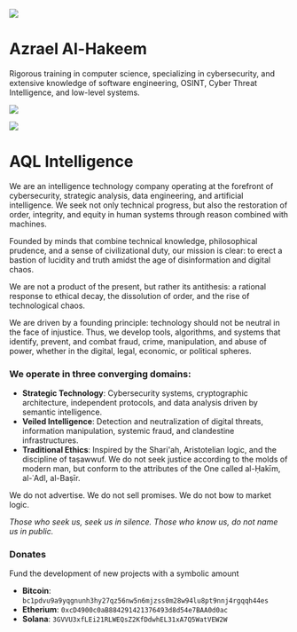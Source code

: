 ![](https://komarev.com/ghpvc/?username=azrael-sec)

# Azrael Al-Hakeem
Rigorous training in computer science, specializing in cybersecurity, and extensive knowledge of software engineering, OSINT, Cyber Threat Intelligence, and low-level systems.

![](https://skillicons.dev/icons?i=c,cpp,wasm,bash,lua,qt,gtk,vim,linux,matlab)

![](https://github-readme-stats.vercel.app/api/top-langs/?username=azrael-sec&hide_progress=false&theme=dark)

# AQL Intelligence
We are an intelligence technology company operating at the forefront of cybersecurity, strategic analysis, data engineering, and artificial intelligence. 
We seek not only technical progress, but also the restoration of order, integrity, and equity in human systems through reason combined with machines.

Founded by minds that combine technical knowledge, philosophical prudence, and a sense of civilizational duty, our mission is clear: to erect a bastion of lucidity and truth amidst the age of disinformation and digital chaos.

We are not a product of the present, but rather its antithesis: a rational response to ethical decay, the dissolution of order, and the rise of technological chaos.

We are driven by a founding principle: technology should not be neutral in the face of injustice. Thus, we develop tools, algorithms, and systems that identify, prevent, and combat fraud, crime, manipulation, and abuse of power, whether in the digital, legal, economic, or political spheres.

### We operate in three converging domains:
- **Strategic Technology**: Cybersecurity systems, cryptographic architecture, independent protocols, and data analysis driven by semantic intelligence.
- **Veiled Intelligence**: Detection and neutralization of digital threats, information manipulation, systemic fraud, and clandestine infrastructures.
- **Traditional Ethics**: Inspired by the Shari'ah, Aristotelian logic, and the discipline of taṣawwuf. We do not seek justice according to the molds of modern man, but conform to the attributes of the One called al-Ḥakīm, al-ʿAdl, al-Baṣīr.

We do not advertise. We do not sell promises. We do not bow to market logic.

*Those who seek us, seek us in silence.*
*Those who know us, do not name us in public.*

### Donates
Fund the development of new projects with a symbolic amount
- **Bitcoin**: `bc1pdvu9a9yqgnunh3hy27qz56nw5n6mjzss0m28w94lu8pt9nnj4rgqqh44es`
- **Etherium**: `0xcD4900c0aB884291421376493d8d54e7BAA0d0ac`
- **Solana**: `3GVVU3xfLEi21RLWEQsZ2KfDdwhEL31xA7Q5WatVEW2W`
